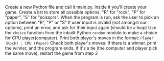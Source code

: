 Create a new Python file and call it main.py. Inside it you'll create your game.
Create a list to store all possible options:
"R" for "rock", 
"P" for "paper", 
"S" for "scissors".
When the program is run, ask the user to pick an option between "R", "P" or "S"
If user input is invalid (not amongst our options), print an error, and ask for their input again (should be a loop)
Use the `choice` function from the inbuilt Python `random` module to make a choice for CPU player(computer).
Print both player's moves in the format: `Player (Rock) : CPU (Paper)`
Check both player's moves: 
If there is a winner, print the winner, and the program ends. 
If it's a tie (the computer and player pick the same move), restart the game from step 3
